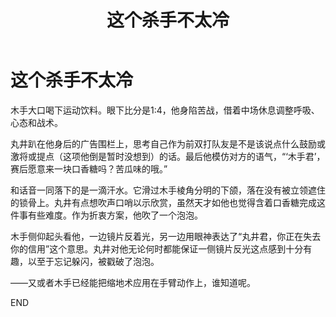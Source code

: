 ﻿---
title: 这个杀手不太冷
fandom: 网球王子
characters: 木手永四郎/丸井文太
rating: General
excerpt: 木手出战对瑞士的单打。
---

# 这个杀手不太冷



木手大口喝下运动饮料。眼下比分是1:4，他身陷苦战，借着中场休息调整呼吸、心态和战术。

丸井趴在他身后的广告围栏上，思考自己作为前双打队友是不是该说点什么鼓励或激将或提点（这项他倒是暂时没想到）的话。最后他模仿对方的语气，“‘木手君’，赛后愿意来一块口香糖吗？苦瓜味的哦。”

和话音一同落下的是一滴汗水。它滑过木手棱角分明的下颌，落在没有被立领遮住的锁骨上。丸井有点想吹声口哨以示欣赏，虽然天才如他也觉得含着口香糖完成这件事有些难度。作为折衷方案，他吹了一个泡泡。

木手侧仰起头看他，一边镜片反着光，另一边用眼神表达了“丸井君，你正在失去你的信用”这个意思。丸井对他无论何时都能保证一侧镜片反光这点感到十分有趣，以至于忘记躲闪，被戳破了泡泡。

——又或者木手已经能把缩地术应用在手臂动作上，谁知道呢。



END
